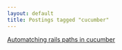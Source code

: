 ```yaml
---
layout: default
title: Postings tagged "cucumber"
---
```

[Automatching rails paths in cucumber](http://janesconference.github.com/KievII//2009/05/automatching-rails-paths-in-cucumber)<br />
